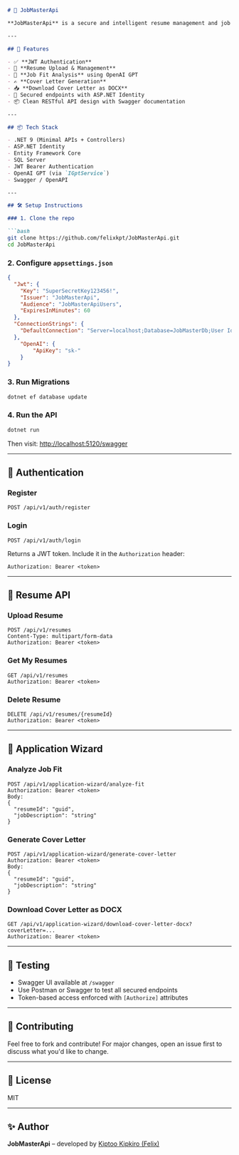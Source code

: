 ````md
# 🧠 JobMasterApi

**JobMasterApi** is a secure and intelligent resume management and job application assistant API. It enables users to upload resumes, analyze job fit, and generate tailored cover letters using GPT-powered insights.

---

## 🚀 Features

- ✅ **JWT Authentication**
- 📄 **Resume Upload & Management**
- 🧠 **Job Fit Analysis** using OpenAI GPT
- ✍️ **Cover Letter Generation**
- 📥 **Download Cover Letter as DOCX**
- 🔐 Secured endpoints with ASP.NET Identity
- 📦 Clean RESTful API design with Swagger documentation

---

## 📦 Tech Stack

- .NET 9 (Minimal APIs + Controllers)
- ASP.NET Identity
- Entity Framework Core
- SQL Server
- JWT Bearer Authentication
- OpenAI GPT (via `IGptService`)
- Swagger / OpenAPI

---

## 🛠️ Setup Instructions

### 1. Clone the repo

```bash
git clone https://github.com/felixkpt/JobMasterApi.git
cd JobMasterApi
````

### 2. Configure `appsettings.json`

```json
{
  "Jwt": {
    "Key": "SuperSecretKey123456!",
    "Issuer": "JobMasterApi",
    "Audience": "JobMasterApiUsers",
    "ExpiresInMinutes": 60
  },
  "ConnectionStrings": {
    "DefaultConnection": "Server=localhost;Database=JobMasterDb;User Id=sa;Password=YourPassword123;"
  },
	"OpenAI": {
		"ApiKey": "sk-"
	}
}
```

### 3. Run Migrations

```bash
dotnet ef database update
```

### 4. Run the API

```bash
dotnet run
```

Then visit: [http://localhost:5120/swagger](http://localhost:5120/swagger)

---

## 🔑 Authentication

### Register

```
POST /api/v1/auth/register
```

### Login

```
POST /api/v1/auth/login
```

Returns a JWT token. Include it in the `Authorization` header:

```
Authorization: Bearer <token>
```

---

## 📄 Resume API

### Upload Resume

```
POST /api/v1/resumes
Content-Type: multipart/form-data
Authorization: Bearer <token>
```

### Get My Resumes

```
GET /api/v1/resumes
Authorization: Bearer <token>
```

### Delete Resume

```
DELETE /api/v1/resumes/{resumeId}
Authorization: Bearer <token>
```

---

## 🧠 Application Wizard

### Analyze Job Fit

```
POST /api/v1/application-wizard/analyze-fit
Authorization: Bearer <token>
Body:
{
  "resumeId": "guid",
  "jobDescription": "string"
}
```

### Generate Cover Letter

```
POST /api/v1/application-wizard/generate-cover-letter
Authorization: Bearer <token>
Body:
{
  "resumeId": "guid",
  "jobDescription": "string"
}
```

### Download Cover Letter as DOCX

```
GET /api/v1/application-wizard/download-cover-letter-docx?coverLetter=...
Authorization: Bearer <token>
```

---

## 🧪 Testing

* Swagger UI available at `/swagger`
* Use Postman or Swagger to test all secured endpoints
* Token-based access enforced with `[Authorize]` attributes

---

## 👥 Contributing

Feel free to fork and contribute! For major changes, open an issue first to discuss what you'd like to change.

---

## 📄 License

MIT

---

## ✨ Author

**JobMasterApi** – developed by [Kiptoo Kipkiro (Felix)](https://github.com/felixkpt)

```